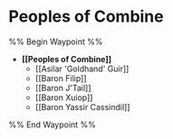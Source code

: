 # Peoples of Combine
%% Begin Waypoint %%
- **[[Peoples of Combine]]**
	- [[Asilar 'Goldhand' Guir]]
	- [[Baron Filip]]
	- [[Baron J'Tail]]
	- [[Baron Xuiop]]
	- [[Baron Yassir Cassindil]]

%% End Waypoint %%
